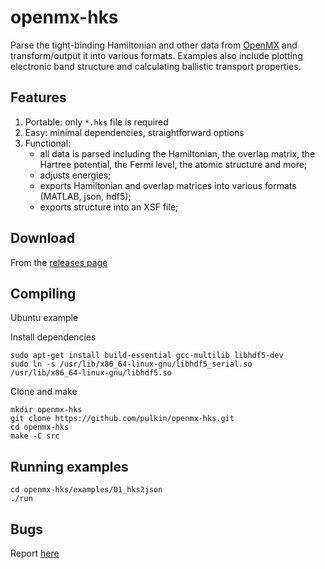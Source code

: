 # openmx-hks

Parse the tight-binding Hamiltonian and other data from [OpenMX](http://www.openmx-square.org/)
and transform/output it into various formats.
Examples also include plotting
electronic band structure and calculating ballistic transport properties.

## Features

1. Portable: only `*.hks` file is required
2. Easy: minimal dependencies, straightforward options
3. Functional:
   - all data is parsed including the Hamiltonian, the overlap matrix,
     the Hartree potential, the Fermi level, the atomic structure and more;
   - adjusts energies;
   - exports Hamiltonian and overlap matrices into various formats
     (MATLAB, json, hdf5);
   - exports structure into an XSF file;
  
## Download

From the [releases page](https://github.com/pulkin/openmx-hks/releases/tag/latest-build)

## Compiling

Ubuntu example

Install dependencies
```
sudo apt-get install build-essential gcc-multilib libhdf5-dev
sudo ln -s /usr/lib/x86_64-linux-gnu/libhdf5_serial.so /usr/lib/x86_64-linux-gnu/libhdf5.so
```
Clone and make
```
mkdir openmx-hks
git clone https://github.com/pulkin/openmx-hks.git
cd openmx-hks
make -C src
```

## Running examples

```
cd openmx-hks/examples/01_hks2json
./run
```

## Bugs

Report [here](https://github.com/pulkin/openmx-hks/issues)
